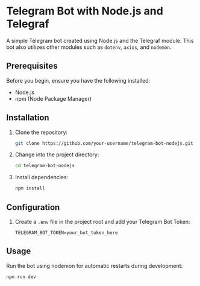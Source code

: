 # Telegram Bot with Node.js and Telegraf

A simple Telegram bot created using Node.js and the Telegraf module. This bot also utilizes other modules such as `dotenv`, `axios`, and `nodemon`.

## Prerequisites

Before you begin, ensure you have the following installed:

- Node.js
- npm (Node Package Manager)

## Installation

1. Clone the repository:

    ```bash
    git clone https://github.com/your-username/telegram-bot-nodejs.git
    ```

2. Change into the project directory:

    ```bash
    cd telegram-bot-nodejs
    ```

3. Install dependencies:

    ```bash
    npm install
    ```

## Configuration

1. Create a `.env` file in the project root and add your Telegram Bot Token:

    ```env
    TELEGRAM_BOT_TOKEN=your_bot_token_here
    ```

## Usage

Run the bot using nodemon for automatic restarts during development:

```bash
npm run dev
